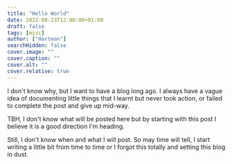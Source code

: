 ```yaml
---
title: "Hello World"
date: 2022-08-23T12:00:00+01:00
draft: false
tags: [misc]
author: ["Hartman"]
searchHidden: false
cover.image: ""
cover.caption: ""
cover.alt: ""
cover.relative: true
---
```


I don't know why, but I want to have a blog long ago. I always have a vague idea of documenting little things that I learnt but never took action, or failed to complete the post and give up mid-way.

TBH, I don't know what will be posted here but by starting with this post I believe it is a good direction I'm heading.

Still, I don't know when and what I will post. So may time will tell, I start writing a little bit from time to time or I forgot this totally and setting this blog in dust.